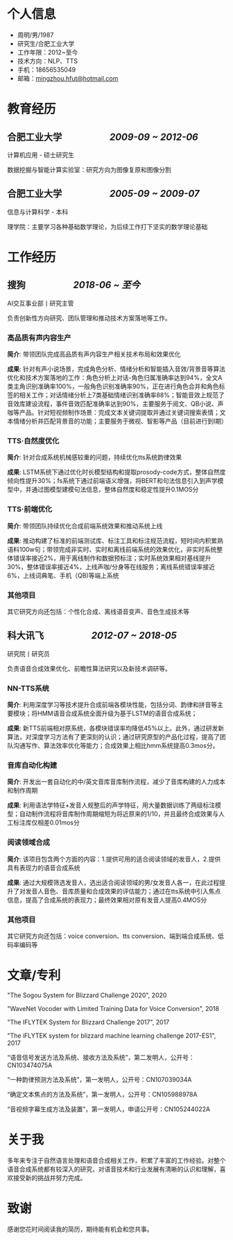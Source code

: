 # 个人信息

 * 周明/男/1987
 * 研究生/合肥工业大学
 * 工作年限：2012~至今
 * 技术方向：NLP、TTS
 * 手机：18656535049
 * 邮箱：mingzhou.hfut@hotmail.com

# 教育经历

## 合肥工业大学 　　　　　*2009-09 ~ 2012-06*

计算机应用 - 硕士研究生

数据挖掘与智能计算实验室：研究方向为图像复原和图像分割

## 合肥工业大学 　　　　　*2005-09 ~ 2009-07*

信息与计算科学 - 本科

理学院：主要学习各种基础数学理论，为后续工作打下坚实的数学理论基础


# 工作经历

## 搜狗 　　　　　*2018-06 ~ 至今*

AI交互事业部丨研究主管

负责创新性方向研究、团队管理和推动技术方案落地等工作。


### 高品质有声内容生产 
**简介**: 带领团队完成高品质有声内容生产相关技术布局和效果优化

**成果**: 针对有声小说场景，完成角色分析、情绪分析和智能插入音效/背景音等算法优化和技术方案落地的工作：角色分析上对话-角色归属准确率达到94%，全文A类主角识别准确率100%，一般角色识别准确率90%，正在进行角色合并和角色标签的相关工作；对话情绪分析上7类基础情绪识别准确率88%；智能音效上规范了音效库建设流程，事件音效匹配准确率达到90%，主要服务于阅文、QB小说、声咖等产品。针对短视频制作场景：完成文本关键词提取并通过关键词搜索表情；文本情绪分析并匹配背景音的功能；主要服务于微视、智影等产品（目前进行到I期）

### TTS·自然度优化
**简介**: 针对合成系统机械感较重的问题，持续优化tts系统韵律效果

**成果**: LSTM系统下通过优化时长模型结构和提取prosody-code方式，整体自然度倾向性提升30%；fs系统下通过前端语义增强，将BERT和句法信息引入到声学模型中，并通过图模型建模句法信息，整体自然度和稳定性提升0.1MOS分

### TTS·前端优化 
**简介**: 带领团队持续优化合成前端系统效果和推动系统上线

**成果**: 推动构建了标准的前端测试库、标注工具和标注规范流程，短时间内积累熟语料100w句；带领完成非实时、实时和离线前端系统的效果优化，非实时系统整体错误率接近2%，用于离线制作和数据预标注；实时系统效果相对基线提升30%，整体错误率接近4%，上线声咖/分身等在线服务；离线系统错误率接近6%，上线词典笔、手机（QB)等端上系统

### 其他项目
其它研究方向还包括：个性化合成、离线语音变声、音色生成技术等

## 科大讯飞 　　　　　*2012-07 ~ 2018-05*

研究院丨研究员

负责语音合成效果优化、前瞻性算法研究以及新技术调研等。


### NN-TTS系统 
**简介**: 利用深度学习等技术提升合成前端各模块性能，包括分词、韵律和拼音等主要模块；将HMM语音合成系统全面升级为基于LSTM的语音合成系统；

**成果**: 新TTS前端相对原系统，各模块错误率均降低45%以上。此外，通过研发新算法，对深度学习方法有了更深刻的认识；通过研究原型的产品化过程，提高了团队沟通写作、算法效率优化等能力；合成效果上相比hmm系统提高0.3mos分。

### 音库自动化构建
**简介**: 开发出一套自动化的中/英文音库音库制作流程，减少了音库构建的人力成本和制作周期

**成果**: 利用语法学特征+发音人规整后的声学特征，用大量数据训练了两级标注模型；自动制作流程将音库制作周期缩短为将近原来的1/10，并且最终合成效果与人工标注库仅相差0.01mos分

### 阅读领域合成 
**简介**: 该项目包含两个方面的内容：1.提供可用的适合阅读领域的发音人，2.提供具有表现力的语音合成系统

**成果**: 通过大规模筛选发音人，选出适合阅读领域的男/女发音人各一，在此过程提升了对发音人音色、音库质量和合成效果的评估能力；通过在tts系统中引入焦点信息，提高了合成系统的表现力；最终效果相对原有发音人提高0.4MOS分

### 其他项目
其它研究方向还包括：voice conversion、tts conversion、端到端合成系统、低码率编码等

# 文章/专利

"The Sogou System for Blizzard Challenge 2020", 2020

"WaveNet Vocoder with Limited Training Data for Voice Conversion", 2018

"The IFLYTEK System for Blizzard Challenge 2017", 2017

"The iFLYTEK system for blizzard machine learning challenge 2017-ES1", 2017 

“语音信号发送方法及系统、接收方法及系统”，第二发明人，公开号：CN103474075A

“一种韵律预测方法及系统”，第一发明人，公开号：CN107039034A

“确定文本焦点的方法及系统”，第一发明人，公开号：CN105988978A

“音视频字幕生成方法及装置”，第一发明人，申请公开号：CN105244022A


# 关于我
多年来专注于自然语言处理和语音合成相关工作，积累了丰富的工作经验。对整个语音合成系统都有较深入的研究，对语音技术和行业发展有清晰的认识和理解，喜欢接受新的挑战并努力完成。    

# 致谢
感谢您花时间阅读我的简历，期待能有机会和您共事。